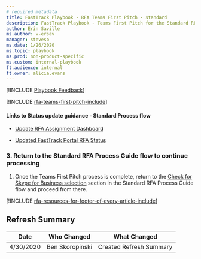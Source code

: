 ```yaml
---
# required metadata
title: FastTrack Playbook - RFA Teams First Pitch - standard
description: FastTrack Playbook - Teams First Pitch for the Standard RFA Process flow
author: Erin Saville
ms.author: v-ersav
manager: steveso
ms.date: 1/26/2020
ms.topic: playbook  
ms.prod: non-product-specific  
ms.custom: internal-playbook  
ft.audience: internal
ft.owner: alicia.evans
---
```

[!INCLUDE [Playbook Feedback](./includes/questions-feedback.md)]  

[!INCLUDE [rfa-teams-first-pitch-include](includes/rfa-teams-first-pitch-include.md)]

#### Links to Status update guidance - Standard Process flow

- [Update RFA Assignment Dashboard](rfa-process-guide.md#iv-update-rfa-assignment-dashboard)

- [Updated FastTrack Portal RFA Status](rfa-process-guide.md#v-update-fasttrack-portal-rfa-status)

### 3. Return to the Standard RFA Process Guide flow to continue processing

1. Once the Teams First Pitch process is complete, return to the [Check for Skype for Business selection](rfa-process-guide.md#1-check-for-skype-for-business-selection) section in the Standard RFA Process Guide flow and proceed from there.

[!INCLUDE [rfa-resources-for-footer-of-every-article-include](includes/rfa-resources-for-footer-of-every-article-include.md)]

## Refresh Summary

| Date       | Who Changed       | What Changed                                                                              |
| ---------- | ----------------- | ----------------------------------------------------------------------------------------- |
| 4/30/2020  | Ben Skoropinski   | Created Refresh Summary                                                                   |

